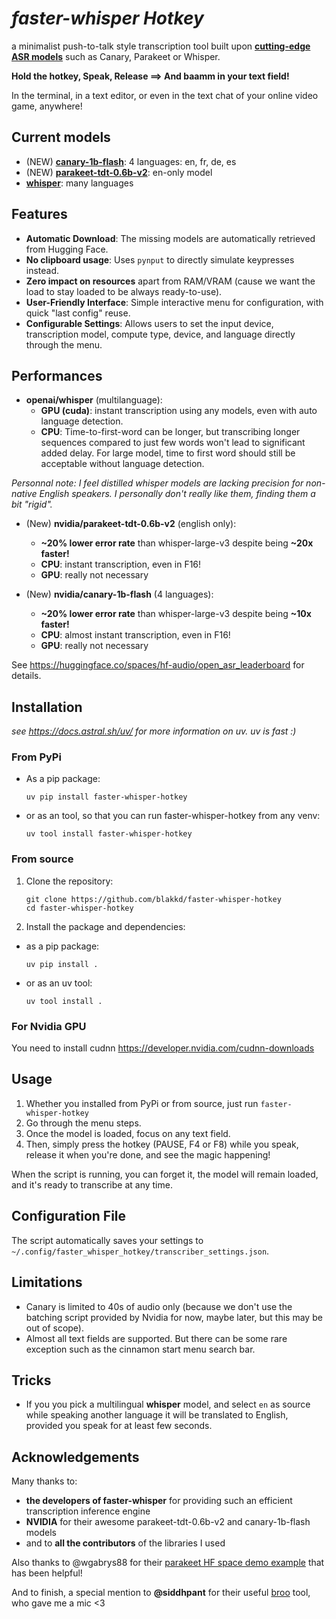 # _faster-whisper Hotkey_

a minimalist push-to-talk style transcription tool built upon **[cutting-edge ASR models](https://huggingface.co/spaces/hf-audio/open_asr_leaderboard)** such as Canary, Parakeet or Whisper.

**Hold the hotkey, Speak, Release ==> And baamm in your text field!**

In the terminal, in a text editor, or even in the text chat of your online video game, anywhere!

## Current models

- (NEW) **[canary-1b-flash](https://huggingface.co/nvidia/canary-1b-flash)**: 4 languages: en, fr, de, es
- (NEW) **[parakeet-tdt-0.6b-v2](https://huggingface.co/nvidia/parakeet-tdt-0.6b-v2)**: en-only model
- **[whisper](https://github.com/SYSTRAN/faster-whisper)**: many languages

## Features

- **Automatic Download**: The missing models are automatically retrieved from Hugging Face.
- **No clipboard usage**: Uses `pynput` to directly simulate keypresses instead.
- **Zero impact on resources** apart from RAM/VRAM (cause we want the load to stay loaded to be always ready-to-use).
- **User-Friendly Interface**: Simple interactive menu for configuration, with quick "last config" reuse.
- **Configurable Settings**: Allows users to set the input device, transcription model, compute type, device, and language directly through the menu.

## Performances

- **openai/whisper** (multilanguage):
  - **GPU (cuda)**: instant transcription using any models, even with auto language detection.
  - **CPU**: Time-to-first-word can be longer, but transcribing longer sequences compared to just few words won't lead to significant added delay. For large model, time to first word should still be acceptable without language detection.

_Personnal note:
I feel distilled whisper models are lacking precision for non-native English speakers. I personally don't really like them, finding them a bit "rigid"._

- (New) **nvidia/parakeet-tdt-0.6b-v2** (english only):

  - **~20% lower error rate** than whisper-large-v3 despite being **~20x faster!**
  - **CPU**: instant transcription, even in F16!
  - **GPU**: really not necessary

- (New) **nvidia/canary-1b-flash** (4 languages):
  - **~20% lower error rate** than whisper-large-v3 despite being **~10x faster!**
  - **CPU**: almost instant transcription, even in F16!
  - **GPU**: really not necessary

See https://huggingface.co/spaces/hf-audio/open_asr_leaderboard for details.

## Installation

_see https://docs.astral.sh/uv/ for more information on uv. uv is fast :\)_

### From PyPi

- As a pip package:

  ```
  uv pip install faster-whisper-hotkey
  ```

- or as an tool, so that you can run faster-whisper-hotkey from any venv:

  ```
  uv tool install faster-whisper-hotkey
  ```

### From source

1. Clone the repository:

   ```
   git clone https://github.com/blakkd/faster-whisper-hotkey
   cd faster-whisper-hotkey
   ```

2. Install the package and dependencies:

- as a pip package:

  ```
  uv pip install .
  ```

- or as an uv tool:

  ```
  uv tool install .
  ```

### For Nvidia GPU

You need to install cudnn https://developer.nvidia.com/cudnn-downloads

## Usage

1. Whether you installed from PyPi or from source, just run `faster-whisper-hotkey`
2. Go through the menu steps.
3. Once the model is loaded, focus on any text field.
4. Then, simply press the hotkey (PAUSE, F4 or F8) while you speak, release it when you're done, and see the magic happening!

When the script is running, you can forget it, the model will remain loaded, and it's ready to transcribe at any time.

## Configuration File

The script automatically saves your settings to `~/.config/faster_whisper_hotkey/transcriber_settings.json`.

## Limitations

- Canary is limited to 40s of audio only (because we don't use the batching script provided by Nvidia for now, maybe later, but this may be out of scope).
- Almost all text fields are supported. But there can be some rare exception such as the cinnamon start menu search bar.

## Tricks

- If you you pick a multilingual **whisper** model, and select `en` as source while speaking another language it will be translated to English, provided you speak for at least few seconds.

## Acknowledgements

Many thanks to:

- **the developers of faster-whisper** for providing such an efficient transcription inference engine
- **NVIDIA** for their awesome parakeet-tdt-0.6b-v2 and canary-1b-flash models
- and to **all the contributors** of the libraries I used

Also thanks to @wgabrys88 for their [parakeet HF space demo example](https://huggingface.co/spaces/WJ88/NVIDIA-Parakeet-TDT-0.6B-v2-INT8-Real-Time-Mic-Transcription) that has been helpful!

And to finish, a special mention to **@siddhpant** for their useful [broo](https://github.com/siddhpant/broo) tool, who gave me a mic <3
